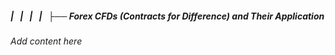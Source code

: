 ##### |   |   |   |   ├── Forex CFDs (Contracts for Difference) and Their Application

*Add content here*